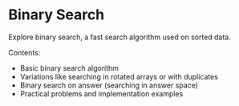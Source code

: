 # Binary Search

Explore binary search, a fast search algorithm used on sorted data.

Contents:

- Basic binary search algorithm
- Variations like searching in rotated arrays or with duplicates
- Binary search on answer (searching in answer space)
- Practical problems and implementation examples
